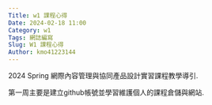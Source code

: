 ```yaml
---
Title: w1 課程心得
Date: 2024-02-18 11:00
Category: w1
Tags: 網誌編寫
Slug: W1 課程心得
Author: kmo41223144
---
```


2024 Spring 網際內容管理與協同產品設計實習課程教學導引.

<!-- PELICAN_END_SUMMARY -->
第一周主要是建立github帳號並學習維護個人的課程倉儲與網站.